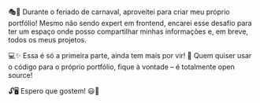 🎭🚀 Durante o feriado de carnaval, aproveitei para criar meu próprio portfólio! Mesmo não sendo expert em frontend, encarei esse desafio para ter um espaço onde posso compartilhar minhas informações e, em breve, todos os meus projetos.

 💻✨ Essa é só a primeira parte, ainda tem mais por vir! 🚧 Quem quiser usar o código para o próprio portfólio, fique à vontade – é totalmente open source!
 
 
  🔓🖥️ Espero que gostem! 😃🚀
